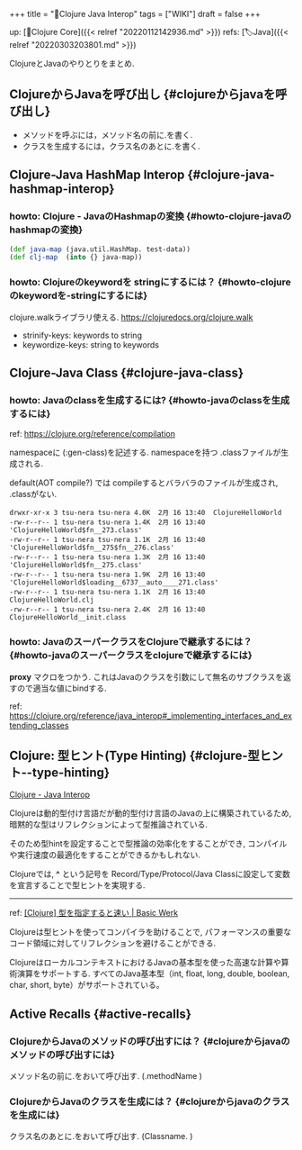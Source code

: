 +++
title = "📝Clojure Java Interop"
tags = ["WIKI"]
draft = false
+++

up: [📂Clojure Core]({{< relref "20220112142936.md" >}}) refs: [🏷Java]({{< relref "20220303203801.md" >}})

ClojureとJavaのやりとりをまとめ.


## ClojureからJavaを呼び出し {#clojureからjavaを呼び出し}

-   メソッドを呼ぶには，メソッド名の前に.を書く.
-   クラスを生成するには，クラス名のあとに.を書く.


## Clojure-Java HashMap Interop {#clojure-java-hashmap-interop}


### howto: Clojure - JavaのHashmapの変換 {#howto-clojure-javaのhashmapの変換}

```clojure
(def java-map (java.util.HashMap. test-data))
(def clj-map  (into {} java-map))
```


### howto: Clojureのkeywordを stringにするには？ {#howto-clojureのkeywordを-stringにするには}

clojure.walkライブラリ使える. <https://clojuredocs.org/clojure.walk>

-   strinify-keys: keywords to string
-   keywordize-keys: string to keywords


## Clojure-Java Class {#clojure-java-class}


### howto: Javaのclassを生成するには? {#howto-javaのclassを生成するには}

ref: <https://clojure.org/reference/compilation>

namespaceに (:gen-class)を記述する.
namespaceを持つ .classファイルが生成される.

default(AOT compile?) では compileするとバラバラのファイルが生成され, .classがない.

```text
drwxr-xr-x 3 tsu-nera tsu-nera 4.0K  2月 16 13:40  ClojureHelloWorld
-rw-r--r-- 1 tsu-nera tsu-nera 1.4K  2月 16 13:40 'ClojureHelloWorld$fn__273.class'
-rw-r--r-- 1 tsu-nera tsu-nera 1.1K  2月 16 13:40 'ClojureHelloWorld$fn__275$fn__276.class'
-rw-r--r-- 1 tsu-nera tsu-nera 1.3K  2月 16 13:40 'ClojureHelloWorld$fn__275.class'
-rw-r--r-- 1 tsu-nera tsu-nera 1.9K  2月 16 13:40 'ClojureHelloWorld$loading__6737__auto____271.class'
-rw-r--r-- 1 tsu-nera tsu-nera 1.1K  2月 16 13:40  ClojureHelloWorld.clj
-rw-r--r-- 1 tsu-nera tsu-nera 2.4K  2月 16 13:40  ClojureHelloWorld__init.class
```


### howto: JavaのスーパークラスをClojureで継承するには？ {#howto-javaのスーパークラスをclojureで継承するには}

**proxy** マクロをつかう.
これはJavaのクラスを引数にして無名のサブクラスを返すので適当な値にbindする.

ref: <https://clojure.org/reference/java_interop#_implementing_interfaces_and_extending_classes>


## Clojure: 型ヒント(Type Hinting) {#clojure-型ヒント--type-hinting}

[Clojure - Java Interop](https://clojure.org/reference/java_interop#typehints)

Clojureは動的型付け言語だが動的型付け言語のJavaの上に構築されているため,
暗黙的な型はリフレクションによって型推論されている.

そのため型hintを設定することで型推論の効率化をすることができ,
コンパイルや実行速度の最適化をすることができるかもしれない.

Clojureでは, **^** という記号を Record/Type/Protocol/Java Classに設定して変数を宣言することで型ヒントを実現する.

---

ref: [[Clojure] 型を指定すると速い | Basic Werk](http://basicwerk.com/blog/archives/1479)

Clojureは型ヒントを使ってコンパイラを助けることで,
パフォーマンスの重要なコード領域に対してリフレクションを避けることができる.

ClojureはローカルコンテキストにおけるJavaの基本型を使った高速な計算や算術演算をサポートする.
すべてのJava基本型（int, float, long, double, boolean, char, short, byte）がサポートされている。


## Active Recalls {#active-recalls}


### ClojureからJavaのメソッドの呼び出すには？ {#clojureからjavaのメソッドの呼び出すには}

メソッド名の前に.をおいて呼び出す. (.methodName )


### ClojureからJavaのクラスを生成には？ {#clojureからjavaのクラスを生成には}

クラス名のあとに.をおいて呼び出す. (Classname. )
